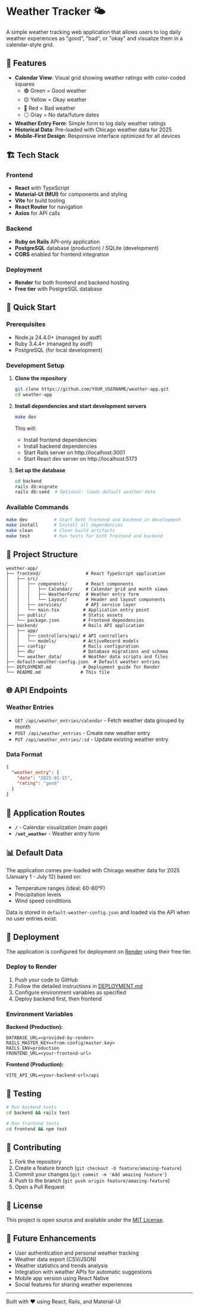 # Weather Tracker 🌤️

A simple weather tracking web application that allows users to log daily weather experiences as "good", "bad", or "okay" and visualize them in a calendar-style grid.

## 📱 Features

- **Calendar View**: Visual grid showing weather ratings with color-coded squares
  - 🟢 Green = Good weather
  - 🟡 Yellow = Okay weather  
  - 🔴 Red = Bad weather
  - ⚪ Gray = No data/future dates
- **Weather Entry Form**: Simple form to log daily weather ratings
- **Historical Data**: Pre-loaded with Chicago weather data for 2025
- **Mobile-First Design**: Responsive interface optimized for all devices

## 🏗️ Tech Stack

### Frontend
- **React** with TypeScript
- **Material-UI (MUI)** for components and styling
- **Vite** for build tooling
- **React Router** for navigation
- **Axios** for API calls

### Backend
- **Ruby on Rails** API-only application
- **PostgreSQL** database (production) / SQLite (development)
- **CORS** enabled for frontend integration

### Deployment
- **Render** for both frontend and backend hosting
- **Free tier** with PostgreSQL database

## 🚀 Quick Start

### Prerequisites
- Node.js 24.4.0+ (managed by asdf)
- Ruby 3.4.4+ (managed by asdf)
- PostgreSQL (for local development)

### Development Setup

1. **Clone the repository**
   ```bash
   git clone https://github.com/YOUR_USERNAME/weather-app.git
   cd weather-app
   ```

2. **Install dependencies and start development servers**
   ```bash
   make dev
   ```
   This will:
   - Install frontend dependencies
   - Install backend dependencies  
   - Start Rails server on http://localhost:3001
   - Start React dev server on http://localhost:5173

3. **Set up the database**
   ```bash
   cd backend
   rails db:migrate
   rails db:seed  # Optional: loads default weather data
   ```

### Available Commands

```bash
make dev          # Start both frontend and backend in development
make install      # Install all dependencies
make clean        # Clean build artifacts
make test         # Run tests for both frontend and backend
```

## 📂 Project Structure

```
weather-app/
├── frontend/                 # React TypeScript application
│   ├── src/
│   │   ├── components/       # React components
│   │   │   ├── Calendar/     # Calendar grid and month views
│   │   │   ├── WeatherForm/  # Weather entry form
│   │   │   └── Layout/       # Header and layout components
│   │   ├── services/         # API service layer
│   │   └── main.tsx         # Application entry point
│   ├── public/              # Static assets
│   └── package.json         # Frontend dependencies
├── backend/                 # Rails API application
│   ├── app/
│   │   ├── controllers/api/ # API controllers
│   │   └── models/          # ActiveRecord models
│   ├── config/              # Rails configuration
│   ├── db/                  # Database migrations and schema
│   └── weather_data/        # Weather data scripts and files
├── default-weather-config.json  # Default weather entries
├── DEPLOYMENT.md            # Deployment guide for Render
└── README.md               # This file
```

## 🌐 API Endpoints

### Weather Entries
- `GET /api/weather_entries/calendar` - Fetch weather data grouped by month
- `POST /api/weather_entries` - Create new weather entry
- `PUT /api/weather_entries/:id` - Update existing weather entry

### Data Format
```json
{
  "weather_entry": {
    "date": "2025-01-15",
    "rating": "good"
  }
}
```

## 🎨 Application Routes

- **`/`** - Calendar visualization (main page)
- **`/set_weather`** - Weather entry form

## 📊 Default Data

The application comes pre-loaded with Chicago weather data for 2025 (January 1 - July 12) based on:
- Temperature ranges (ideal: 60-80°F)
- Precipitation levels
- Wind speed conditions

Data is stored in `default-weather-config.json` and loaded via the API when no user entries exist.

## 🚢 Deployment

The application is configured for deployment on [Render](https://render.com) using their free tier.

### Deploy to Render
1. Push your code to GitHub
2. Follow the detailed instructions in [DEPLOYMENT.md](./DEPLOYMENT.md)
3. Configure environment variables as specified
4. Deploy backend first, then frontend

### Environment Variables

**Backend (Production):**
```
DATABASE_URL=<provided-by-render>
RAILS_MASTER_KEY=<from-config/master.key>
RAILS_ENV=production
FRONTEND_URL=<your-frontend-url>
```

**Frontend (Production):**
```
VITE_API_URL=<your-backend-url>/api
```

## 🧪 Testing

```bash
# Run backend tests
cd backend && rails test

# Run frontend tests  
cd frontend && npm test
```

## 🤝 Contributing

1. Fork the repository
2. Create a feature branch (`git checkout -b feature/amazing-feature`)
3. Commit your changes (`git commit -m 'Add amazing feature'`)
4. Push to the branch (`git push origin feature/amazing-feature`)
5. Open a Pull Request

## 📝 License

This project is open source and available under the [MIT License](LICENSE).

## 🔮 Future Enhancements

- User authentication and personal weather tracking
- Weather data export (CSV/JSON)
- Weather statistics and trends analysis
- Integration with weather APIs for automatic suggestions
- Mobile app version using React Native
- Social features for sharing weather experiences

---

Built with ❤️ using React, Rails, and Material-UI